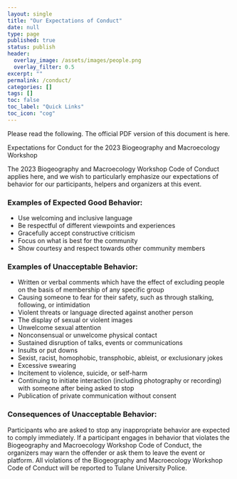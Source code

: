 ```yaml
---
layout: single
title: "Our Expectations of Conduct"
date: null
type: page
published: true
status: publish
header:
  overlay_image: /assets/images/people.png
  overlay_filter: 0.5
excerpt: ""
permalink: /conduct/
categories: []
tags: []
toc: false
toc_label: "Quick Links"
toc_icon: "cog"
---
```


Please read the following. The official PDF version of this document is here.

Expectations for Conduct for the 2023 Biogeography and Macroecology Workshop
 

The 2023 Biogeography and Macroecology Workshop Code of Conduct applies here, and we wish to particularly emphasize our expectations of behavior for our participants, helpers and organizers at this event.

### Examples of Expected Good Behavior:  
* Use welcoming and inclusive language
* Be respectful of different viewpoints and experiences
* Gracefully accept constructive criticism
* Focus on what is best for the community
* Show courtesy and respect towards other community members

### Examples of Unacceptable Behavior:  
* Written or verbal comments which have the effect of excluding people on the basis of membership of any specific group
* Causing someone to fear for their safety, such as through stalking, following, or intimidation
* Violent threats or language directed against another person
* The display of sexual or violent images
* Unwelcome sexual attention
* Nonconsensual or unwelcome physical contact
* Sustained disruption of talks, events or communications
* Insults or put downs
* Sexist, racist, homophobic, transphobic, ableist, or exclusionary jokes
* Excessive swearing
* Incitement to violence, suicide, or self-harm
* Continuing to initiate interaction (including photography or recording) with someone after being asked to stop
* Publication of private communication without consent

### Consequences of Unacceptable Behavior:  
Participants who are asked to stop any inappropriate behavior are expected to comply immediately. If a participant engages in behavior that violates the Biogeography and Macroecology Workshop Code of Conduct, the organizers may warn the offender or ask them to leave the event or platform. All violations of the Biogeography and Macroecology Workshop Code of Conduct will be reported to Tulane University Police.
